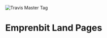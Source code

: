 ![Travis Master Tag](https://travis-ci.org/mangeld/emprenBit-Land-Pages.svg?branch=master)

Emprenbit Land Pages
========